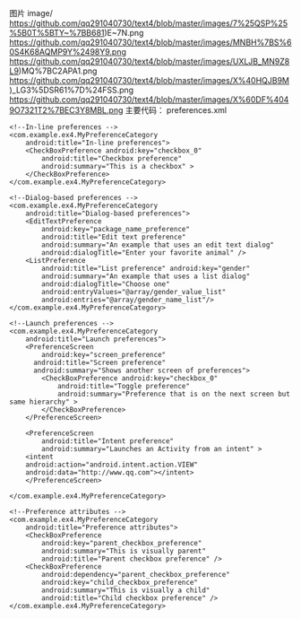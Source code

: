 ﻿
图片 image/  https://github.com/qq291040730/text4/blob/master/images/7%25QSP%25%5B0T%5BTY~%7BB681)E~7N.png
https://github.com/qq291040730/text4/blob/master/images/MNBH%7BS%60S4K68AQMP9Y%2498Y9.png
https://github.com/qq291040730/text4/blob/master/images/UXLJB_MN9Z8L9)MQ%7BC2APA1.png
https://github.com/qq291040730/text4/blob/master/images/X%40HQJB9M)_LG3%5DSR61%7D%24FSS.png
https://github.com/qq291040730/text4/blob/master/images/X%60DF%4049O7321T2%7BEC3Y8MBL.png
主要代码：
preferences.xml

<?xml version="1.0" encoding="utf-8"?>
<PreferenceScreen xmlns:android="http://schemas.android.com/apk/res/android" >

    <!--In-line preferences -->
    <com.example.ex4.MyPreferenceCategory
        android:title="In-line preferences">
        <CheckBoxPreference android:key="checkbox_0"
            android:title="Checkbox preference"
            android:summary="This is a checkbox" >
        </CheckBoxPreference>
    </com.example.ex4.MyPreferenceCategory>

    <!--Dialog-based preferences -->
    <com.example.ex4.MyPreferenceCategory
        android:title="Dialog-based preferences">
        <EditTextPreference
            android:key="package_name_preference"
            android:title="Edit text preference"
            android:summary="An example that uses an edit text dialog"
            android:dialogTitle="Enter your favorite animal" />
        <ListPreference
            android:title="List preference" android:key="gender"
            android:summary="An example that uses a list dialog"
            android:dialogTitle="Choose one"
            android:entryValues="@array/gender_value_list"
            android:entries="@array/gender_name_list"/>
    </com.example.ex4.MyPreferenceCategory>

    <!--Launch preferences -->
    <com.example.ex4.MyPreferenceCategory
        android:title="Launch preferences">
        <PreferenceScreen
            android:key="screen_preference"
          android:title="Screen preference"
          android:summary="Shows another screen of preferences">
            <CheckBoxPreference android:key="checkbox_0"
                android:title="Toggle preference"
                android:summary="Preference that is on the next screen but same hierarchy" >
            </CheckBoxPreference>
        </PreferenceScreen>

        <PreferenceScreen
            android:title="Intent preference"
            android:summary="Launches an Activity from an intent" >
        <intent
        android:action="android.intent.action.VIEW"
        android:data="http://www.qq.com"></intent>
        </PreferenceScreen>

    </com.example.ex4.MyPreferenceCategory>

    <!--Preference attributes -->
    <com.example.ex4.MyPreferenceCategory
        android:title="Preference attributes">
        <CheckBoxPreference
            android:key="parent_checkbox_preference"
            android:summary="This is visually parent"
            android:title="Parent checkbox preference" />
        <CheckBoxPreference
            android:dependency="parent_checkbox_preference"
            android:key="child_checkbox_preference"
            android:summary="This is visually a child"
            android:title="Child checkbox preference" />
    </com.example.ex4.MyPreferenceCategory>
</PreferenceScreen>
